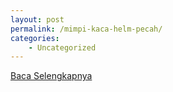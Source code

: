 ```yaml
---
layout: post
permalink: /mimpi-kaca-helm-pecah/
categories:
    - Uncategorized
---
```


[Baca Selengkapnya](/02)